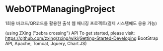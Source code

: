 # WebOTPManagingProject
1회용 바코드/QR코드를 활용한 출석 웹 매니징 프로젝트(결제 시스템에도 응용 가능)

(using ZXing ("zebra crossing") API
To get started, please visit: https://github.com/zxing/zxing/wiki/Getting-Started-Developing 
BootStrap API,
Apache,
Tomcat,
Jquery,
Chart.JS)
